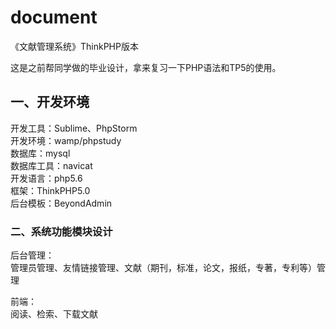 # document
《文献管理系统》ThinkPHP版本

这是之前帮同学做的毕业设计，拿来复习一下PHP语法和TP5的使用。

## 一、开发环境  
开发工具：Sublime、PhpStorm  
开发环境：wamp/phpstudy  
数据库：mysql  
数据库工具：navicat  
开发语言：php5.6  
框架：ThinkPHP5.0  
后台模板：BeyondAdmin  
 
  
### 二、系统功能模块设计
后台管理：  
管理员管理、友情链接管理、文献（期刊，标准，论文，报纸，专著，专利等）管理  
  
前端：  
阅读、检索、下载文献  

